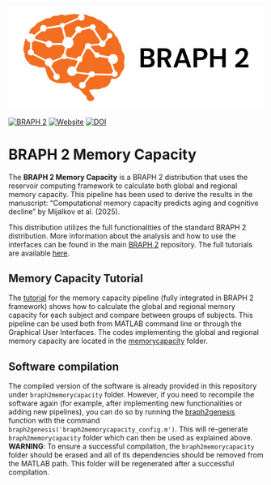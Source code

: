![BRAPH 2](braph2banner.png)

[![BRAPH 2](https://img.shields.io/twitter/url?label=BRAPH%202&style=social&url=https%3A%2F%2Ftwitter.com%2Fbraph2software)](https://twitter.com/braph2software)
[![Website](https://img.shields.io/website?up_message=braph.org&url=http%3A%2F%2Fbraph.org%2F)](http://braph.org/)
[![DOI](https://img.shields.io/badge/DOI-10.1371%2Fjournal.pone.0178798-blue)](https://doi.org/10.1371/journal.pone.0178798)


# BRAPH 2 Memory Capacity
The **BRAPH 2 Memory Capacity** is a BRAPH 2 distribution that uses the reservoir computing framework to calculate both global and regional memory capacity. This pipeline has been used to derive the results in the manuscript: “Computational memory capacity predicts aging and cognitive decline” by Mijalkov et al. (2025).

This distribution utilizes the full functionalities of the standard BRAPH 2 distribution. More information about the analysis and how to use the interfaces can be found in the main [BRAPH 2](https://github.com/braph-software/BRAPH-2/tree/develop) repository. The full tutorials are available [here](https://github.com/braph-software/BRAPH-2/tree/develop/tutorials).

## Memory Capacity Tutorial
The [tutorial](https://github.com/braph-software/MemoryCapacity/tutorials/tut_mc_wu) for the memory capacity pipeline (fully integrated in BRAPH 2 framework) shows how to calculate the global and regional memory capacity for each subject and compare between groups of subjects. This pipeline can be used both from MATLAB command line or through the Graphical User Interfaces.
The codes implementing the global and regional memory capacity are located in the [memorycapacity](https://github.com/braph-software/MemoryCapacity/tree/develop/memorycapacity) folder. 

## Software compilation

The compiled version of the software is already provided in this repository under `braph2memorycapacity` folder. However, if you need to recompile the software again (for example, after implementing new functionalities or adding new pipelines), you can do so by running the [braph2genesis](https://github.com/braph-software/MemoryCapacity/blob/develop/braph2memorycapacity_genesis.m) function with the command `braph2genesis('braph2memorycapacity_config.m')`. This will re-generate `braph2memorycapacity` folder which can then be used as explained above. **WARNING**: To ensure a successful compilation, the `braph2memorycapacity` folder should be erased and all of its dependencies should be removed from the MATLAB path. This folder will be regenerated after a successful compilation.

